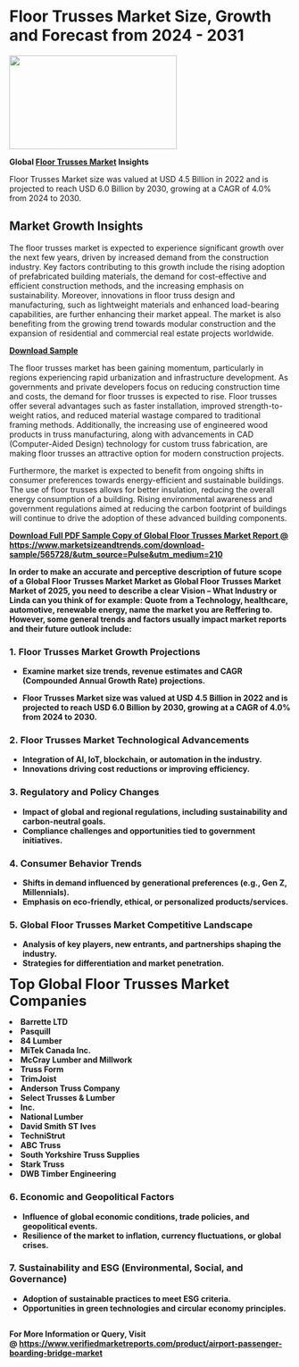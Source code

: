<H1>Floor Trusses Market Size, Growth and Forecast from 2024 - 2031</H1><img class="aligncenter size-medium wp-image-584254" src="https://thirdeyenews.in/wp-content/uploads/2024/09/Global-Market-Research-300x168.jpeg" alt="" width="300" height="168" /><p><strong>Global&nbsp;<a href="https://www.marketsizeandtrends.com/download-sample/565728/&amp;utm_source=Pulse&amp;utm_medium=210">Floor Trusses Market</a> Insights</strong></p><p>Floor Trusses Market size was valued at USD 4.5 Billion in 2022 and is projected to reach USD 6.0 Billion by 2030, growing at a CAGR of 4.0% from 2024 to 2030.</p><p><h2>Market Growth Insights</h2> <p>The floor trusses market is expected to experience significant growth over the next few years, driven by increased demand from the construction industry. Key factors contributing to this growth include the rising adoption of prefabricated building materials, the demand for cost-effective and efficient construction methods, and the increasing emphasis on sustainability. Moreover, innovations in floor truss design and manufacturing, such as lightweight materials and enhanced load-bearing capabilities, are further enhancing their market appeal. The market is also benefiting from the growing trend towards modular construction and the expansion of residential and commercial real estate projects worldwide.</p> <p><strong><a href="#">Download Sample</a></strong></p> <p>The floor trusses market has been gaining momentum, particularly in regions experiencing rapid urbanization and infrastructure development. As governments and private developers focus on reducing construction time and costs, the demand for floor trusses is expected to rise. Floor trusses offer several advantages such as faster installation, improved strength-to-weight ratios, and reduced material wastage compared to traditional framing methods. Additionally, the increasing use of engineered wood products in truss manufacturing, along with advancements in CAD (Computer-Aided Design) technology for custom truss fabrication, are making floor trusses an attractive option for modern construction projects.</p> <p>Furthermore, the market is expected to benefit from ongoing shifts in consumer preferences towards energy-efficient and sustainable buildings. The use of floor trusses allows for better insulation, reducing the overall energy consumption of a building. Rising environmental awareness and government regulations aimed at reducing the carbon footprint of buildings will continue to drive the adoption of these advanced building components.</p> <p><strong><a href="#"></p><p><span class=""><strong>Download Full PDF Sample Copy of Global Floor Trusses Market Report</strong> @ <a href="https://www.marketsizeandtrends.com/download-sample/565728/&amp;utm_source=Pulse&amp;utm_medium=210" target="_blank">https://www.marketsizeandtrends.com/download-sample/565728/&amp;utm_source=Pulse&amp;utm_medium=210</a></span></p><p>In order to make an accurate and perceptive description of future scope of a Global&nbsp;Floor Trusses Market Market as Global&nbsp;Floor Trusses Market Market of 2025, you need to describe a clear Vision &ndash; What Industry or Linda can you think of for example: Quote from a Technology, healthcare, automotive, renewable energy, name the market you are Reffering to. However, some general trends and factors usually impact market reports and their future outlook include:</p><h3>1.&nbsp;<strong>Floor Trusses Market Growth Projections</strong></h3><ul><li>Examine market size trends, revenue estimates and CAGR (Compounded Annual Growth Rate) projections.</li><li><p>Floor Trusses Market size was valued at USD 4.5 Billion in 2022 and is projected to reach USD 6.0 Billion by 2030, growing at a CAGR of 4.0% from 2024 to 2030.</p></li></ul><h3>2.&nbsp;<strong>Floor Trusses Market Technological Advancements</strong></h3><ul><li>Integration of AI, IoT, blockchain, or automation in the industry.</li><li>Innovations driving cost reductions or improving efficiency.</li></ul><h3>3.&nbsp;<strong>Regulatory and Policy Changes</strong></h3><ul><li>Impact of global and regional regulations, including sustainability and carbon-neutral goals.</li><li>Compliance challenges and opportunities tied to government initiatives.</li></ul><h3>4.&nbsp;<strong>Consumer Behavior Trends</strong></h3><ul><li>Shifts in demand influenced by generational preferences (e.g., Gen Z, Millennials).</li><li>Emphasis on eco-friendly, ethical, or personalized products/services.</li></ul><h3>5.&nbsp;<strong>Global Floor Trusses Market Competitive Landscape</strong></h3><ul><li>Analysis of key players, new entrants, and partnerships shaping the industry.</li><li>Strategies for differentiation and market penetration.</li></ul><p data-pm-slice="1 1 []"><span style="color: inherit; font-family: inherit; font-size: 25px;">Top Global Floor Trusses Market Companies</span></p><div class="" data-test-id=""><p><li>Barrette LTD</li><li> Pasquill</li><li> 84 Lumber</li><li> MiTek Canada Inc.</li><li> McCray Lumber and Millwork</li><li> Truss Form</li><li> TrimJoist</li><li> Anderson Truss Company</li><li> Select Trusses & Lumber</li><li> Inc.</li><li> National Lumber</li><li> David Smith ST Ives</li><li> TechniStrut</li><li> ABC Truss</li><li> South Yorkshire Truss Supplies</li><li> Stark Truss</li><li> DWB Timber Engineering</li></p></div><h3>6.&nbsp;<strong>Economic and Geopolitical Factors</strong></h3><ul><li>Influence of global economic conditions, trade policies, and geopolitical events.</li><li>Resilience of the market to inflation, currency fluctuations, or global crises.</li></ul><h3>7.&nbsp;<strong>Sustainability and ESG (Environmental, Social, and Governance)</strong></h3><ul><li>Adoption of sustainable practices to meet ESG criteria.</li><li>Opportunities in green technologies and circular economy principles.</li></ul><h2><strong style="font-size: 14px;">For More Information or Query, Visit @&nbsp;</strong><a style="background-color: #ffffff; font-size: 14px;" href="https://www.marketsizeandtrends.com/report/floor-trusses-market/" target="_blank">https://www.verifiedmarketreports.com/product/airport-passenger-boarding-bridge-market</a></h2>
